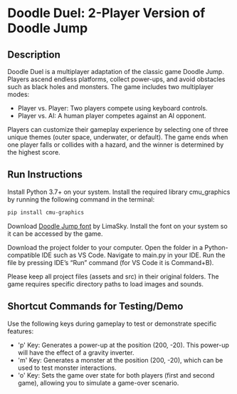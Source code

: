 # Doodle Duel: 2-Player Version of Doodle Jump

## Description

Doodle Duel is a multiplayer adaptation of the classic game Doodle Jump. 
Players ascend endless platforms, collect power-ups, and avoid obstacles such as black holes and monsters. 
The game includes two multiplayer modes:

- Player vs. Player: Two players compete using keyboard controls.
- Player vs. AI: A human player competes against an AI opponent.

Players can customize their gameplay experience by selecting one of three unique themes (outer space, underwater, or default). 
The game ends when one player falls or collides with a hazard, and the winner is determined by the highest score.


## Run Instructions

Install Python 3.7+ on your system.
Install the required library cmu_graphics by running the following command in the terminal:

```bash
pip install cmu-graphics
```

Download [Doodle Jump font](https://2ttf.com/9L8ZEUpWnuu) by LimaSky.
Install the font on your system so it can be accessed by the game.


Download the project folder to your computer.
Open the folder in a Python-compatible IDE such as VS Code.
Navigate to main.py in your IDE.
Run the file by pressing IDE’s “Run” command (for VS Code it is Command+B).

Please keep all project files (assets and src) in their original folders. The game requires specific directory paths to load images and sounds.


## Shortcut Commands for Testing/Demo

Use the following keys during gameplay to test or demonstrate specific features:

- 'p' Key: Generates a power-up at the position (200, -20). This power-up will have the effect of a gravity inverter.
- 'm' Key: Generates a monster at the position (200, -20), which can be used to test monster interactions.
- 'o' Key: Sets the game over state for both players (first and second game), allowing you to simulate a game-over scenario.

